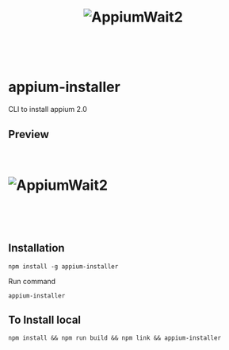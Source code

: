 <h1 align="center">
	<br>
	<img src="assest/AppiumInstaller-Logo.jpg" alt="AppiumWait2">
	<br>
	<br>
	<br>
</h1>


# appium-installer
CLI to install appium 2.0

## Preview 
<h1 align="left">
	<br>
	<img src="assest/demo.gif" alt="AppiumWait2">
	<br>
	<br>
	<br>
</h1>

## Installation 

```
npm install -g appium-installer
```

Run command

```
appium-installer
```

## To Install local
````
npm install && npm run build && npm link && appium-installer
````

